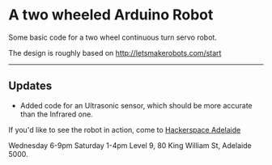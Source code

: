 A two wheeled Arduino Robot
===========================

Some basic code for a two wheel continuous turn servo robot.

The design is roughly based on http://letsmakerobots.com/start

---

## Updates
* Added code for an Ultrasonic sensor, which should be more accurate than the Infrared one.

If you'd like to see the robot in action, come to [Hackerspace Adelaide](http://hackerspace-adelaide.org.au)

Wednesday 6-9pm
Saturday 1-4pm
Level 9, 80 King William St, Adelaide 5000.
